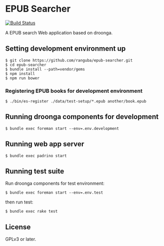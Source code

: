 EPUB Searcher
=============

[![Build Status](https://travis-ci.org/ranguba/epub-searcher.svg?branch=master)](https://travis-ci.org/ranguba/epub-searcher)

A EPUB search Web application based on droonga.

Setting development environment up
----------------------------------

    $ git clone https://github.com/ranguba/epub-searcher.git
    $ cd epub-searcher
    $ bundle install --path=vendor/gems
    $ npm install
    $ npm run bower

### Registering EPUB books for development environment ###

    $ ./bin/es-register ./data/test-setup/*.epub another/book.epub

Running droonga components for development
------------------------------------------

    $ bundle exec foreman start --env=.env.development

Running web app server
----------------------

    $ bundle exec padrino start

Running test suite
------------------

Run droonga components for test environment:

    $ bundle exec foreman start --env=.env.test

then run test:

    $ bundle exec rake test

License
-------

GPLv3 or later.
